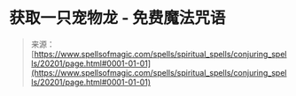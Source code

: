 <!--yml

category: 未分类

date: 2024-06-12 19:02:53

-->

# 获取一只宠物龙 - 免费魔法咒语

> 来源：[https://www.spellsofmagic.com/spells/spiritual_spells/conjuring_spells/20201/page.html#0001-01-01](https://www.spellsofmagic.com/spells/spiritual_spells/conjuring_spells/20201/page.html#0001-01-01)
